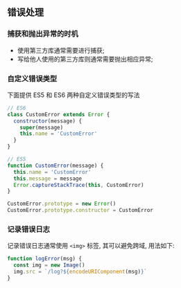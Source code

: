 ## 错误处理

### 捕获和抛出异常的时机

* 使用第三方库通常需要进行捕获;
* 写给他人使用的第三方库则通常需要抛出相应异常;

### 自定义错误类型

下面提供 ES5 和 ES6 两种自定义错误类型的写法

```js
// ES6
class CustomError extends Error {
  constructor(message) {
    super(message)
    this.name = 'CustomError'
  }
}

// ES5
function CustomError(message) {
  this.name = 'CustomError'
  this.message = message
  Error.captureStackTrace(this, CustomError)
}

CustomError.prototype = new Error()
CustomError.prototype.constructor = CustomError
```

### 记录错误日志

记录错误日志通常使用 `<img>` 标签, 其可以避免跨域, 用法如下:

```js
function logError(msg) {
  const img = new Image()
  img.src = `/log?${encodeURIComponent(msg)}`
}
```
